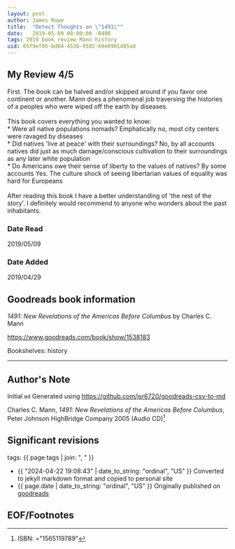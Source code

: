 ```yaml
---
layout: post
author: James Rowe
title:  "Detect Thoughts on \"1491\""
date:   2019-05-09 00:00:00 -0400
tags: 2019 book review Mann history
uid: 65f9ef05-bd64-453b-9582-b9e6901d85ad
---
```


<!-- highly dependent on how you personally use jekyll templates, and how you want this to show up -->
<!-- escape any jekyll keys with double brackets -->

## My Review 4/5

First. The book can be halved and/or skipped around if you favor one continent or another. Mann does a phenomenal job traversing the histories of a peoples who were wiped off the earth by diseases.<br/><br/>This book covers everything you wanted to know:<br/>* Were all native populations nomads? Emphatically no, most city centers were ravaged by diseases<br/>* Did natives 'live at peace' with their surroundings? No, by all accounts natives did just as much damage/conscious cultivation to their surroundings as any later white population<br/>* Do Americans owe their sense of liberty to the values of natives? By some accounts Yes. The culture shock of seeing libertarian values of equality was hard for Europeans<br/><br/>After reading this book I have a better understanding of 'the rest of the story'. I definitely would recommend to anyone who wonders about the past inhabitants. 

### Date Read
2019/05/09

### Date Added
2019/04/29

## Goodreads book information

*1491: New Revelations of the Americas Before Columbus* by Charles C. Mann

https://www.goodreads.com/book/show/1538183

Bookshelves: history

---

## Author's Note

Initial `md` Generated using https://github.com/jsr6720/goodreads-csv-to-md

Charles C. Mann, *1491: New Revelations of the Americas Before Columbus*, Peter         Johnson HighBridge Company 2005 (Audio CD)[^1]

## Significant revisions

tags: {{ page.tags | join: ", " }} <!-- todo move this somewhere -->

- {{ "2024-04-22 19:08:43" | date_to_string: "ordinal", "US" }} Converted to jekyll markdown format and copied to personal site
- {{ page.date | date_to_string: "ordinal", "US" }} Originally published on [goodreads](https://www.goodreads.com)

## EOF/Footnotes

[^1]: ISBN: ="1565119789"